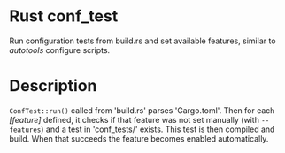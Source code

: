 # Rust conf_test

Run configuration tests from build.rs and set available features, similar to *autotools*
configure scripts.

# Description

`ConfTest::run()` called from 'build.rs' parses 'Cargo.toml'. Then for each *[feature]*
defined, it checks if that feature was not set manually (with `--features`) and a test in
'conf_tests/' exists. This test is then compiled and build. When that succeeds the
feature becomes enabled automatically.
